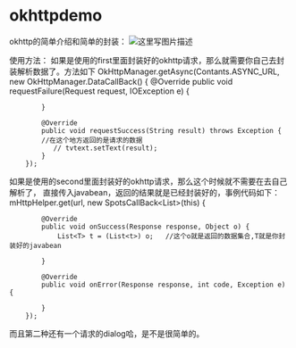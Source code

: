 ﻿# okhttpdemo
okhttp的简单介绍和简单的封装：
![这里写图片描述](http://img.blog.csdn.net/20160125132235675)

使用方法：
如果是使用的first里面封装好的okhttp请求，那么就需要你自己去封装解析数据了。方法如下
  OkHttpManager.getAsync(Contants.ASYNC_URL, new OkHttpManager.DataCallBack() {
            @Override
            public void requestFailure(Request request, IOException e) {

            }

            @Override
            public void requestSuccess(String result) throws Exception {
            //在这个地方返回的是请求的数据
               // tvtext.setText(result);
            }
        });


如果是使用的second里面封装好的okhttp请求，那么这个时候就不需要在去自己解析了，
直接传入javabean，返回的结果就是已经封装好的，事例代码如下：
 mHttpHelper.get(url, new SpotsCallBack<List<T>>(this) {

            @Override
            public void onSuccess(Response response, Object o) {
                List<T> t = (List<t>) o;   //这个o就是返回的数据集合,T就是你封装好的javabean
                
            }

            @Override
            public void onError(Response response, int code, Exception e) {

            }
        });
而且第二种还有一个请求的dialog哈，是不是很简单的。
